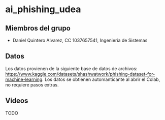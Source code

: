 # ai_phishing_udea
## Miembros del grupo
- Daniel Quintero Alvarez, CC 1037657541, Ingeniería de Sistemas

## Datos
Los datos provienen de la siguiente base de datos de archivos: https://www.kaggle.com/datasets/shashwatwork/phishing-dataset-for-machine-learning. Los datos se obtienen automanticante al abrir el Colab, no requiere pasos extras.

## Videos
TODO
